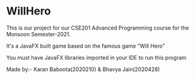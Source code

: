 # WillHero

This is our project for our CSE201 Advanced Programming course for the Monsoon Semester-2021. 

It's a JavaFX built game based on the famous game "Will Hero"

You must have JavaFX libraries imported in your IDE to run this program

Made by:-
Karan Baboota(2020210) & Bhavya Jain(2020428)
